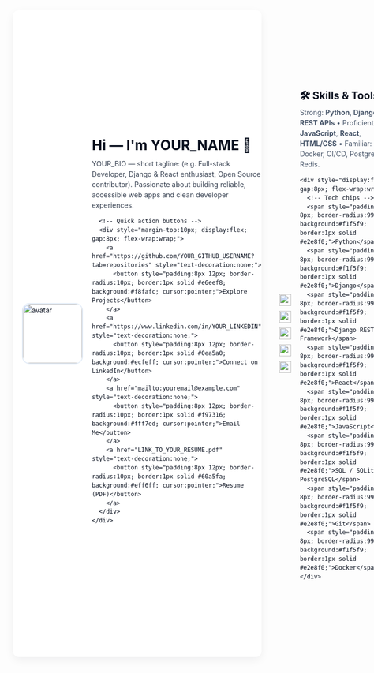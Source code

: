 <!-- GitHub Profile README - HTML version -->
<!-- Paste this HTML into your README.md (GitHub supports inline HTML inside Markdown) -->
<div style="font-family: -apple-system,BlinkMacSystemFont,'Segoe UI',Roboto,Helvetica,Arial,sans-serif; line-height:1.5; color:#0b1220; max-width:900px; margin: 12px auto; padding:18px; border-radius:12px; box-shadow: 0 6px 18px rgba(11,18,32,0.06); background: #ffffff;">

  <!-- Header / Hero -->
  <div style="display:flex; gap:18px; align-items:center;">
    <img src="https://avatars.githubusercontent.com/YOUR_GITHUB_USERNAME?s=200" alt="avatar" width="120" height="120" style="border-radius:16px; object-fit:cover; border:2px solid #e6eef8;">
    <div>
      <h1 style="margin:0; font-size:28px;">Hi — I'm <strong>YOUR_NAME</strong> 👋</h1>
      <p style="margin:6px 0 0 0; color: #374151; max-width:650px;">
        YOUR_BIO — short tagline: (e.g. Full-stack Developer, Django & React enthusiast, Open Source contributor). Passionate about building reliable, accessible web apps and clean developer experiences.
      </p>

      <!-- Quick action buttons -->
      <div style="margin-top:10px; display:flex; gap:8px; flex-wrap:wrap;">
        <a href="https://github.com/YOUR_GITHUB_USERNAME?tab=repositories" style="text-decoration:none;">
          <button style="padding:8px 12px; border-radius:10px; border:1px solid #e6eef8; background:#f8fafc; cursor:pointer;">Explore Projects</button>
        </a>
        <a href="https://www.linkedin.com/in/YOUR_LINKEDIN" style="text-decoration:none;">
          <button style="padding:8px 12px; border-radius:10px; border:1px solid #0ea5a0; background:#ecfeff; cursor:pointer;">Connect on LinkedIn</button>
        </a>
        <a href="mailto:youremail@example.com" style="text-decoration:none;">
          <button style="padding:8px 12px; border-radius:10px; border:1px solid #f97316; background:#fff7ed; cursor:pointer;">Email Me</button>
        </a>
        <a href="LINK_TO_YOUR_RESUME.pdf" style="text-decoration:none;">
          <button style="padding:8px 12px; border-radius:10px; border:1px solid #60a5fa; background:#eff6ff; cursor:pointer;">Resume (PDF)</button>
        </a>
      </div>
    </div>
  </div>

  <hr style="border:none; border-top:1px solid #eef2f7; margin:18px 0;">

  <!-- Key stats / badges -->
  <div style="display:flex; gap:10px; flex-wrap:wrap; align-items:center;">
    <!-- Example shields (replace the image URLs if needed) -->
    <img src="https://img.shields.io/badge/Top%20Languages-Python-F0DB4F?logo=python&logoColor=white" alt="Python" style="height:24px;">
    <img src="https://img.shields.io/badge/Frameworks-Django-092E20?logo=django&logoColor=white" alt="Django" style="height:24px;">
    <img src="https://img.shields.io/badge/Frontend-React-61DAFB?logo=react&logoColor=white" alt="React" style="height:24px;">
    <img src="https://img.shields.io/badge/Cloud-AWS-232F3E?logo=amazonaws&logoColor=white" alt="AWS" style="height:24px;">
    <img src="https://img.shields.io/badge/Status-Open%20to%20Work-brightgreen" alt="Open to Work" style="height:24px;">
  </div>

  <!-- Skills section -->
  <section style="margin-top:18px;">
    <h2 style="margin:0 0 8px 0;">🛠️ Skills & Tools</h2>
    <p style="margin:0 0 12px 0; color:#475569;">
      Strong: <strong>Python</strong>, <strong>Django</strong>, <strong>REST APIs</strong> • Proficient: <strong>JavaScript</strong>, <strong>React</strong>, <strong>HTML/CSS</strong> • Familiar: Docker, CI/CD, PostgreSQL, Redis.
    </p>

    <div style="display:flex; gap:8px; flex-wrap:wrap;">
      <!-- Tech chips -->
      <span style="padding:6px 8px; border-radius:999px; background:#f1f5f9; border:1px solid #e2e8f0;">Python</span>
      <span style="padding:6px 8px; border-radius:999px; background:#f1f5f9; border:1px solid #e2e8f0;">Django</span>
      <span style="padding:6px 8px; border-radius:999px; background:#f1f5f9; border:1px solid #e2e8f0;">Django REST Framework</span>
      <span style="padding:6px 8px; border-radius:999px; background:#f1f5f9; border:1px solid #e2e8f0;">React</span>
      <span style="padding:6px 8px; border-radius:999px; background:#f1f5f9; border:1px solid #e2e8f0;">JavaScript</span>
      <span style="padding:6px 8px; border-radius:999px; background:#f1f5f9; border:1px solid #e2e8f0;">SQL / SQLite / PostgreSQL</span>
      <span style="padding:6px 8px; border-radius:999px; background:#f1f5f9; border:1px solid #e2e8f0;">Git</span>
      <span style="padding:6px 8px; border-radius:999px; background:#f1f5f9; border:1px solid #e2e8f0;">Docker</span>
    </div>
  </section>

  <!-- Projects -->
  <section style="margin-top:20px;">
    <h2 style="margin:0 0 8px 0;">🚀 Featured Projects</h2>

    <div style="display:grid; grid-template-columns: repeat(auto-fit, minmax(260px, 1fr)); gap:12px;">
      <!-- Project card 1 -->
      <article style="padding:12px; border-radius:12px; border:1px solid #eef2f7; background:#fff;">
        <h3 style="margin:0 0 6px 0;">Project One — LAW EDIFY</h3>
        <p style="margin:0 0 8px 0; color:#475569; font-size:14px;">
          NLP-based legal knowledge assistant. Tech: <strong>Python</strong>, <strong>NLTK</strong>, <strong>TF-IDF</strong>, Gradio demo.
        </p>
        <div style="display:flex; gap:8px; margin-top:8px;">
          <a href="https://github.com/YOUR_GITHUB_USERNAME/law-edify" style="text-decoration:none;"><button style="padding:6px 10px; border-radius:8px; border:1px solid #dbeafe;">Repo</button></a>
          <a href="LINK_TO_DEMO" style="text-decoration:none;"><button style="padding:6px 10px; border-radius:8px; border:1px solid #d1fae5;">Live</button></a>
        </div>
      </article>

      <!-- Project card 2 -->
      <article style="padding:12px; border-radius:12px; border:1px solid #eef2f7; background:#fff;">
        <h3 style="margin:0 0 6px 0;">Project Two — Travel Guide</h3>
        <p style="margin:0 0 8px 0; color:#475569; font-size:14px;">
          Django travel guide with authentication, activities, media uploads, and admin CRUD.
        </p>
        <div style="display:flex; gap:8px; margin-top:8px;">
          <a href="https://github.com/YOUR_GITHUB_USERNAME/travel-guide" style="text-decoration:none;"><button style="padding:6px 10px; border-radius:8px; border:1px solid #dbeafe;">Repo</button></a>
        </div>
      </article>

      <!-- Project card 3 -->
      <article style="padding:12px; border-radius:12px; border:1px solid #eef2f7; background:#fff;">
        <h3 style="margin:0 0 6px 0;">Project Three — Photo Gallery</h3>
        <p style="margin:0 0 8px 0; color:#475569; font-size:14px;">
          Gallery app with soft delete, tags, restore, and image uploads. Built with Django.
        </p>
        <div style="display:flex; gap:8px; margin-top:8px;">
          <a href="https://github.com/YOUR_GITHUB_USERNAME/memory-lane" style="text-decoration:none;"><button style="padding:6px 10px; border-radius:8px; border:1px solid #dbeafe;">Repo</button></a>
        </div>
      </article>
    </div>
  </section>

  <!-- Experience / Timeline -->
  <section style="margin-top:20px;">
    <h2 style="margin:0 0 8px 0;">💼 Experience</h2>
    <div style="display:flex; flex-direction:column; gap:10px; color:#475569; font-size:14px;">
      <div style="padding:10px; border-radius:10px; border:1px dashed #eef2f7;">
        <strong>Associate Software Engineer</strong> — TestYantra Software Solutions (Location) <br>
        <small>Dates: MONTH YEAR – Present</small>
        <p style="margin:6px 0 0 0;">Worked on web applications using Django & JavaScript. Responsibilities: Auth, REST APIs, media handling, deploys.</p>
      </div>

      <div style="padding:10px; border-radius:10px; border:1px dashed #eef2f7;">
        <strong>Intern / Project Lead</strong> — CONTRIVER-MYSORE <br>
        <small>Aug 2023 – Sep 2023</small>
        <p style="margin:6px 0 0 0;">Training in Web Technology, AI & ML. Internship Excellence award.</p>
      </div>
    </div>
  </section>

  <!-- Education -->
  <section style="margin-top:20px;">
    <h2 style="margin:0 0 8px 0;">🎓 Education</h2>
    <p style="margin:0; color:#475569; font-size:14px;">
      B.E. / B.Tech — <strong>Your University</strong> • Graduation year: YEAR
    </p>
  </section>

  <!-- Open source contributions & badges -->
  <section style="margin-top:20px;">
    <h2 style="margin:0 0 8px 0;">🌱 Open Source & Stats</h2>
    <p style="margin:0 0 12px 0; color:#475569; font-size:14px;">
      I contribute to open-source projects and enjoy improving docs, tests, and core features.
    </p>

    <!-- GitHub Readme Stats (third-party images) - Replace username -->
    <div style="display:flex; flex-wrap:wrap; gap:12px; align-items:center;">
      <img src="https://github-readme-stats.vercel.app/api?username=YOUR_GITHUB_USERNAME&show_icons=true&theme=default" alt="github-stats" style="border-radius:12px; max-width:420px;">
      <img src="https://github-readme-streak-stats.herokuapp.com/?user=YOUR_GITHUB_USERNAME&theme=default" alt="streak" style="border-radius:12px; max-width:420px;">
    </div>
  </section>

  <!-- Contact -->
  <section style="margin-top:20px;">
    <h2 style="margin:0 0 8px 0;">✉️ Contact & Socials</h2>
    <div style="display:flex; gap:12px; flex-wrap:wrap;">
      <a href="https://twitter.com/YOUR_TWITTER" style="text-decoration:none;">Twitter</a>
      <a href="https://www.linkedin.com/in/YOUR_LINKEDIN" style="text-decoration:none;">LinkedIn</a>
      <a href="mailto:youremail@example.com" style="text-decoration:none;">Email</a>
      <a href="https://www.youtube.com/channel/YOUR_CHANNEL" style="text-decoration:none;">YouTube</a>
    </div>
    <p style="margin-top:10px; color:#64748b; font-size:13px;">Prefer direct messages on LinkedIn or email for hiring & collaboration.</p>
  </section>

  <hr style="border:none; border-top:1px solid #eef2f7; margin:18px 0;">

  <p style="font-size:13px; color:#94a3b8; margin:0;">
    Built with ❤️ • Customize this README to add more projects, a contributions graph, or interactive demos.
  </p>

</div>
